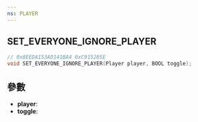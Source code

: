 ```yaml
---
ns: PLAYER
---
```

## SET_EVERYONE_IGNORE_PLAYER

```c
// 0x8EEDA153AD141BA4 0xC915285E
void SET_EVERYONE_IGNORE_PLAYER(Player player, BOOL toggle);
```


## 參數
* **player**: 
* **toggle**: 

